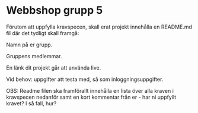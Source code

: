 # Webbshop grupp 5
Förutom att uppfylla kravspecen, skall erat projekt innehålla en README.md fil där det tydligt skall framgå:

Namn på er grupp.

Gruppens medlemmar.

En länk dit projekt går att använda live.

Vid behov: uppgifter att testa med, så som inloggningsuppgifter.

 

OBS: Readme filen ska framförallt innehålla en lista över alla kraven i kravspecen nedanför samt en kort kommentar från er - har ni uppfyllt kravet? I så fall, hur?